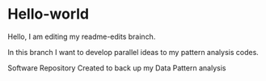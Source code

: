 Hello-world
===========

Hello, I am editing my readme-edits brainch. 

In this branch I want to develop parallel ideas to my pattern analysis codes. 



Software Repository Created to back up my Data Pattern analysis
